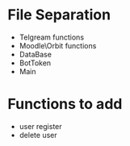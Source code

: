 # File Separation #
* Telgream functions
* Moodle\Orbit functions
* DataBase
* BotToken
* Main

# Functions to add #
* user register
* delete user

